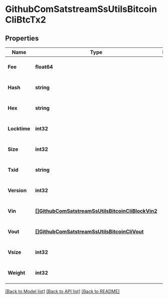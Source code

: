 # GithubComSatstreamSsUtilsBitcoinCliBtcTx2

## Properties
Name | Type | Description | Notes
------------ | ------------- | ------------- | -------------
**Fee** | **float64** |  | [optional] [default to null]
**Hash** | **string** |  | [optional] [default to null]
**Hex** | **string** |  | [optional] [default to null]
**Locktime** | **int32** |  | [optional] [default to null]
**Size** | **int32** |  | [optional] [default to null]
**Txid** | **string** |  | [optional] [default to null]
**Version** | **int32** |  | [optional] [default to null]
**Vin** | [**[]GithubComSatstreamSsUtilsBitcoinCliBlockVin2**](github_com_satstream_ss-utils_bitcoin-cli.BlockVin2.md) |  | [optional] [default to null]
**Vout** | [**[]GithubComSatstreamSsUtilsBitcoinCliVout**](github_com_satstream_ss-utils_bitcoin-cli.Vout.md) |  | [optional] [default to null]
**Vsize** | **int32** |  | [optional] [default to null]
**Weight** | **int32** |  | [optional] [default to null]

[[Back to Model list]](../README.md#documentation-for-models) [[Back to API list]](../README.md#documentation-for-api-endpoints) [[Back to README]](../README.md)

